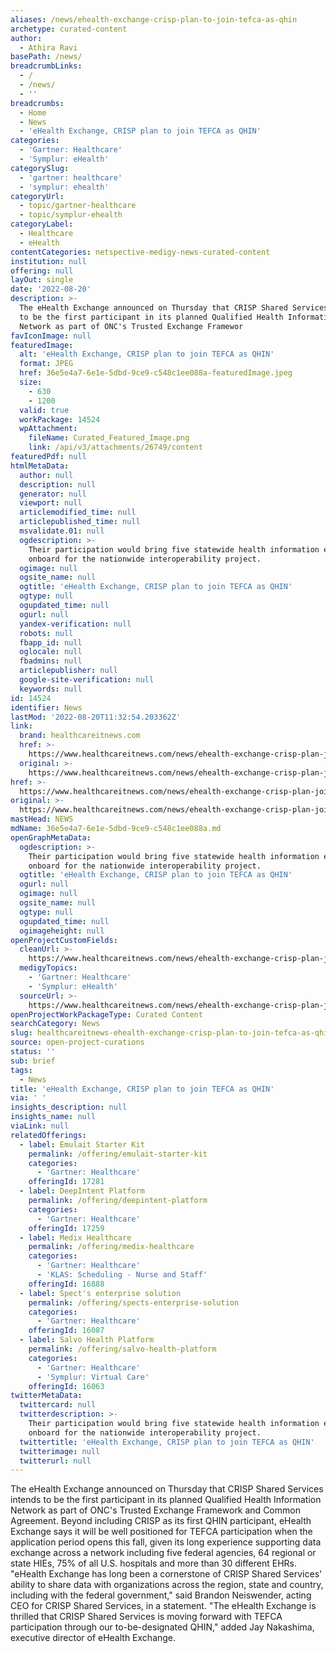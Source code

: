 ```yaml
---
aliases: /news/ehealth-exchange-crisp-plan-to-join-tefca-as-qhin
archetype: curated-content
author:
  - Athira Ravi
basePath: /news/
breadcrumbLinks:
  - /
  - /news/
  - ''
breadcrumbs:
  - Home
  - News
  - 'eHealth Exchange, CRISP plan to join TEFCA as QHIN'
categories:
  - 'Gartner: Healthcare'
  - 'Symplur: eHealth'
categorySlug:
  - 'gartner: healthcare'
  - 'symplur: ehealth'
categoryUrl:
  - topic/gartner-healthcare
  - topic/symplur-ehealth
categoryLabel:
  - Healthcare
  - eHealth
contentCategories: netspective-medigy-news-curated-content
institution: null
offering: null
layOut: single
date: '2022-08-20'
description: >-
  The eHealth Exchange announced on Thursday that CRISP Shared Services intends
  to be the first participant in its planned Qualified Health Information
  Network as part of ONC's Trusted Exchange Framewor
favIconImage: null
featuredImage:
  alt: 'eHealth Exchange, CRISP plan to join TEFCA as QHIN'
  format: JPEG
  href: 36e5e4a7-6e1e-5dbd-9ce9-c548c1ee088a-featuredImage.jpeg
  size:
    - 630
    - 1200
  valid: true
  workPackage: 14524
  wpAttachment:
    fileName: Curated_Featured_Image.png
    link: /api/v3/attachments/26749/content
featuredPdf: null
htmlMetaData:
  author: null
  description: null
  generator: null
  viewport: null
  articlemodified_time: null
  articlepublished_time: null
  msvalidate.01: null
  ogdescription: >-
    Their participation would bring five statewide health information exchanges
    onboard for the nationwide interoperability project.
  ogimage: null
  ogsite_name: null
  ogtitle: 'eHealth Exchange, CRISP plan to join TEFCA as QHIN'
  ogtype: null
  ogupdated_time: null
  ogurl: null
  yandex-verification: null
  robots: null
  fbapp_id: null
  oglocale: null
  fbadmins: null
  articlepublisher: null
  google-site-verification: null
  keywords: null
id: 14524
identifier: News
lastMod: '2022-08-20T11:32:54.203362Z'
link:
  brand: healthcareitnews.com
  href: >-
    https://www.healthcareitnews.com/news/ehealth-exchange-crisp-plan-join-tefca-qhins
  original: >-
    https://www.healthcareitnews.com/news/ehealth-exchange-crisp-plan-join-tefca-qhins
href: >-
  https://www.healthcareitnews.com/news/ehealth-exchange-crisp-plan-join-tefca-qhins
original: >-
  https://www.healthcareitnews.com/news/ehealth-exchange-crisp-plan-join-tefca-qhins
mastHead: NEWS
mdName: 36e5e4a7-6e1e-5dbd-9ce9-c548c1ee088a.md
openGraphMetaData:
  ogdescription: >-
    Their participation would bring five statewide health information exchanges
    onboard for the nationwide interoperability project.
  ogtitle: 'eHealth Exchange, CRISP plan to join TEFCA as QHIN'
  ogurl: null
  ogimage: null
  ogsite_name: null
  ogtype: null
  ogupdated_time: null
  ogimageheight: null
openProjectCustomFields:
  cleanUrl: >-
    https://www.healthcareitnews.com/news/ehealth-exchange-crisp-plan-join-tefca-qhins
  medigyTopics:
    - 'Gartner: Healthcare'
    - 'Symplur: eHealth'
  sourceUrl: >-
    https://www.healthcareitnews.com/news/ehealth-exchange-crisp-plan-join-tefca-qhins
openProjectWorkPackageType: Curated Content
searchCategory: News
slug: healthcareitnews-ehealth-exchange-crisp-plan-to-join-tefca-as-qhin
source: open-project-curations
status: ''
sub: brief
tags:
  - News
title: 'eHealth Exchange, CRISP plan to join TEFCA as QHIN'
via: ' '
insights_description: null
insights_name: null
viaLink: null
relatedOfferings:
  - label: Emulait Starter Kit
    permalink: /offering/emulait-starter-kit
    categories:
      - 'Gartner: Healthcare'
    offeringId: 17281
  - label: DeepIntent Platform
    permalink: /offering/deepintent-platform
    categories:
      - 'Gartner: Healthcare'
    offeringId: 17259
  - label: Medix Healthcare
    permalink: /offering/medix-healthcare
    categories:
      - 'Gartner: Healthcare'
      - 'KLAS: Scheduling - Nurse and Staff'
    offeringId: 16888
  - label: Spect's enterprise solution
    permalink: /offering/spects-enterprise-solution
    categories:
      - 'Gartner: Healthcare'
    offeringId: 16087
  - label: Salvo Health Platform
    permalink: /offering/salvo-health-platform
    categories:
      - 'Gartner: Healthcare'
      - 'Symplur: Virtual Care'
    offeringId: 16063
twitterMetaData:
  twittercard: null
  twitterdescription: >-
    Their participation would bring five statewide health information exchanges
    onboard for the nationwide interoperability project.
  twittertitle: 'eHealth Exchange, CRISP plan to join TEFCA as QHIN'
  twitterimage: null
  twitterurl: null
---
```

<p>The eHealth Exchange announced on Thursday that CRISP Shared Services intends to be the first participant in its planned Qualified Health Information Network as part of ONC's Trusted Exchange Framework and Common Agreement.
Beyond including CRISP as its first QHIN participant, eHealth Exchange says it will be well positioned for TEFCA participation when the application period opens this fall, given its long experience supporting data exchange across a network including five federal agencies, 64 regional or state HIEs, 75% of all U.S. hospitals and more than 30 different EHRs. "eHealth Exchange has long been a cornerstone of CRISP Shared Services' ability to share data with organizations across the region, state and country, including with the federal government," said Brandon Neiswender, acting CEO for CRISP Shared Services, in a statement.
"The eHealth Exchange is thrilled that CRISP Shared Services is moving forward with TEFCA participation through our to-be-designated QHIN," added Jay Nakashima, executive director of eHealth Exchange.</p>
